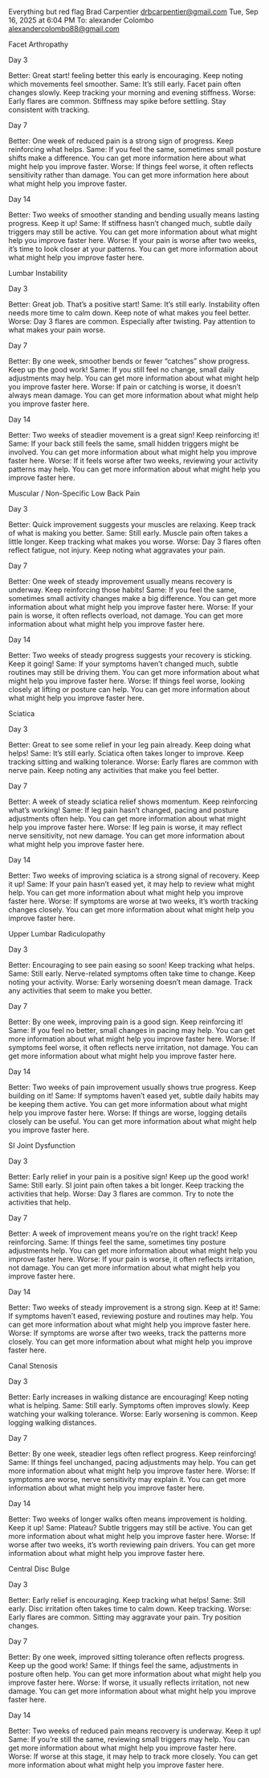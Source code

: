 Everything but red flag
Brad Carpentier <drbcarpentier@gmail.com>	Tue, Sep 16, 2025 at 6:04 PM
To: alexander Colombo <alexandercolombo88@gmail.com>


Facet Arthropathy






Day 3



Better: Great start! feeling better this early is encouraging. Keep noting which movements feel smoother.
Same: It’s still early. Facet pain often changes slowly. Keep tracking your morning and evening stiffness.
Worse: Early flares are common. Stiffness may spike before settling. Stay consistent with tracking.




Day 7



Better: One week of reduced pain is a strong sign of progress. Keep reinforcing what helps.
Same: If you feel the same, sometimes small posture shifts make a difference. You can get more information here about what might help you improve faster.
Worse: If things feel worse, it often reflects sensitivity rather than damage. You can get more information here about what might help you improve faster.




Day 14



Better: Two weeks of smoother standing and bending usually means lasting progress. Keep it up!
Same: If stiffness hasn’t changed much, subtle daily triggers may still be active. You can get more information about what might help you improve faster here.
Worse: If your pain is worse after two weeks, it’s time to look closer at your patterns. You can get more information about what might help you improve faster here.










Lumbar Instability






Day 3



Better: Great job. That’s a positive start!
Same: It’s still early. Instability often needs more time to calm down. Keep note of what makes you feel better.
Worse: Day 3 flares are common. Especially after twisting. Pay attention to what makes your pain worse.




Day 7



Better: By one week, smoother bends or fewer “catches” show progress. Keep up the good work!
Same: If you still feel no change, small daily adjustments may help. You can get more information about what might help you improve faster here.
Worse: If pain or catching is worse, it doesn’t always mean damage. You can get more information about what might help you improve faster here.




Day 14



Better: Two weeks of steadier movement is a great sign! Keep reinforcing it!
Same: If your back still feels the same, small hidden triggers might be involved. You can get more information about what might help you improve faster here.
Worse: If it feels worse after two weeks, reviewing your activity patterns may help. You can get more information about what might help you improve faster here.










Muscular / Non-Specific Low Back Pain






Day 3



Better: Quick improvement suggests your muscles are relaxing. Keep track of what is making you better.
Same: Still early. Muscle pain often takes a little longer. Keep tracking what makes you worse.
Worse: Day 3 flares often reflect fatigue, not injury. Keep noting what aggravates your pain.




Day 7



Better: One week of steady improvement usually means recovery is underway. Keep reinforcing those habits!
Same: If you feel the same, sometimes small activity changes make a big difference. You can get more information about what might help you improve faster here.
Worse: If your pain is worse, it often reflects overload, not damage. You can get more information about what might help you improve faster here.




Day 14



Better: Two weeks of steady progress suggests your recovery is sticking. Keep it going!
Same: If your symptoms haven’t changed much, subtle routines may still be driving them. You can get more information about what might help you improve faster here.
Worse: If things feel worse, looking closely at lifting or posture can help. You can get more information about what might help you improve faster here.










Sciatica






Day 3



Better: Great to see some relief in your leg pain already. Keep doing what helps!
Same: It’s still early. Sciatica often takes longer to improve. Keep tracking sitting and walking tolerance.
Worse: Early flares are common with nerve pain. Keep noting any activities that make you feel better.




Day 7



Better: A week of steady sciatica relief shows momentum. Keep reinforcing what’s working!
Same: If leg pain hasn’t changed, pacing and posture adjustments often help. You can get more information about what might help you improve faster here.
Worse: If leg pain is worse, it may reflect nerve sensitivity, not new damage. You can get more information about what might help you improve faster here.




Day 14



Better: Two weeks of improving sciatica is a strong signal of recovery. Keep it up!
Same: If your pain hasn’t eased yet, it may help to review what might help. You can get more information about what might help you improve faster here.
Worse: If symptoms are worse at two weeks, it’s worth tracking changes closely. You can get more information about what might help you improve faster here.










Upper Lumbar Radiculopathy






Day 3



Better: Encouraging to see pain easing so soon! Keep tracking what helps.
Same: Still early. Nerve-related symptoms often take time to change. Keep noting your activity.
Worse: Early worsening doesn’t mean damage. Track any activities that seem to make you better.




Day 7



Better: By one week, improving pain is a good sign. Keep reinforcing it!
Same: If you feel no better, small changes in pacing may help. You can get more information about what might help you improve faster here.
Worse: If symptoms feel worse, it often reflects nerve irritation, not damage. You can get more information about what might help you improve faster here.




Day 14



Better: Two weeks of pain improvement usually shows true progress. Keep building on it!
Same: If symptoms haven’t eased yet, subtle daily habits may be keeping them active. You can get more information about what might help you improve faster here.
Worse: If things are worse, logging details closely can be useful. You can get more information about what might help you improve faster here.










SI Joint Dysfunction






Day 3



Better: Early relief in your pain is a positive sign! Keep up the good work!
Same: Still early. SI joint pain often takes a bit longer. Keep tracking the activities that help.
Worse: Day 3 flares are common. Try to note the activities that help.




Day 7



Better: A week of improvement means you’re on the right track! Keep reinforcing.
Same: If things feel the same, sometimes tiny posture adjustments help. You can get more information about what might help you improve faster here.
Worse: If your pain is worse, it often reflects irritation, not damage. You can get more information about what might help you improve faster here.




Day 14



Better: Two weeks of steady improvement is a strong sign. Keep at it!
Same: If symptoms haven’t eased, reviewing posture and routines may help. You can get more information about what might help you improve faster here.
Worse: If symptoms are worse after two weeks, track the patterns more closely. You can get more information about what might help you improve faster here.










Canal Stenosis






Day 3



Better: Early increases in walking distance are encouraging! Keep noting what is helping.
Same: Still early. Symptoms often improves slowly. Keep watching your walking tolerance.
Worse: Early worsening is common. Keep logging walking distances.




Day 7



Better: By one week, steadier legs often reflect progress. Keep reinforcing!
Same: If things feel unchanged, pacing adjustments may help. You can get more information about what might help you improve faster here.
Worse: If symptoms are worse, nerve sensitivity may explain it. You can get more information about what might help you improve faster here.




Day 14



Better: Two weeks of longer walks often means improvement is holding. Keep it up!
Same: Plateau? Subtle triggers may still be active. You can get more information about what might help you improve faster here.
Worse: If worse after two weeks, it’s worth reviewing pain drivers. You can get more information about what might help you improve faster here.










Central Disc Bulge






Day 3



Better: Early relief is encouraging. Keep tracking what helps!
Same: Still early. Disc irritation often takes time to calm down. Keep tracking.
Worse: Early flares are common. Sitting may aggravate your pain. Try position changes.




Day 7



Better: By one week, improved sitting tolerance often reflects progress. Keep up the good work!
Same: If things feel the same, adjustments in posture often help. You can get more information about what might help you improve faster here.
Worse: If worse, it usually reflects irritation, not new damage. You can get more information about what might help you improve faster here.




Day 14



Better: Two weeks of reduced pain means recovery is underway. Keep it up!
Same: If you’re still the same, reviewing small triggers may help. You can get more information about what might help you improve faster here.
Worse: If worse at this stage, it may help to track more closely. You can get more information about what might help you improve faster here.